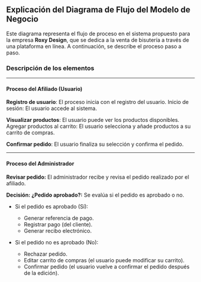 ## Explicación del Diagrama de Flujo del Modelo de Negocio

Este diagrama representa el flujo de proceso en el sistema propuesto para la empresa **Roxy Design**, que se dedica a la venta de bisutería a través de una plataforma en línea. A continuación, se describe el proceso paso a paso.

### Descripción de los elementos
---
#### Proceso del Afiliado (Usuario)

**Registro de usuario**: El proceso inicia con el registro del usuario.
Inicio de sesión: El usuario accede al sistema.

**Visualizar productos**: El usuario puede ver los productos disponibles.
Agregar productos al carrito: El usuario selecciona y añade productos a su carrito de compras.

**Confirmar pedido**: El usuario finaliza su selección y confirma el pedido.

---

#### Proceso del Administrador

**Revisar pedido:** El administrador recibe y revisa el pedido realizado por el afiliado.

**Decisión: ¿Pedido aprobado?:** Se evalúa si el pedido es aprobado o no.

- Si el pedido es aprobado (Sí):
	- Generar referencia de pago.
	- Registrar pago (del cliente).
	- Generar recibo electrónico.

- Si el pedido no es aprobado (No):
	- Rechazar pedido.
	- Editar carrito de compras (el usuario puede modificar su carrito).
	- Confirmar pedido (el usuario vuelve a confirmar el pedido después de la edición).
